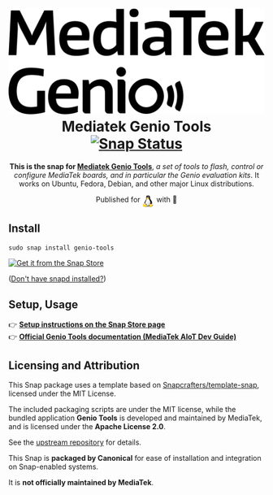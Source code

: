 <h1 align="center">
  <img src="img/MediaTek_20Genio_Black_20Vertical_200222.png" alt="Mediatek Genio Tools">
  <br />
  Mediatek Genio Tools
  <br />
  <a href="https://snapcraft.io/genio-tools">
    <img src="https://snapcraft.io/genio-tools/badge.svg" alt="Snap Status" />
  </a>
</h1>

<p align="center"><b>This is the snap for <a href="https://gitlab.com/mediatek/aiot/bsp/genio-tools">Mediatek Genio Tools</a></b>, <i>a set of tools to flash, control or configure MediaTek
boards, and in particular the Genio evaluation kits</i>. It works on Ubuntu, Fedora, Debian, and other major Linux
distributions.</p>

<p align="center">Published for <img src="https://raw.githubusercontent.com/anythingcodes/slack-emoji-for-techies/gh-pages/emoji/tux.png" align="top" width="24" /> with 💝</p>

## Install

    sudo snap install genio-tools

[![Get it from the Snap Store](https://snapcraft.io/static/images/badges/en/snap-store-white.svg)](https://snapcraft.io/genio-tools)

([Don't have snapd installed?](https://snapcraft.io/docs/core/install))

## Setup, Usage

👉 **[Setup instructions on the Snap Store page](https://snapcraft.io/genio-tools)**  
👉 **[Official Genio Tools documentation (MediaTek AIoT Dev Guide)](https://mediatek.gitlab.io/aiot/doc/aiot-dev-guide/master/tools/genio-tools.html)**

## Licensing and Attribution

This Snap package uses a template based on [Snapcrafters/template-snap](https://github.com/snapcrafters/template-snap), licensed under the MIT License.

The included packaging scripts are under the MIT license, while the bundled application **Genio Tools** is developed and maintained by MediaTek, and is licensed under the **Apache License 2.0**.

See the [upstream repository](https://gitlab.com/mediatek/aiot/bsp/genio-tools) for details.

This Snap is **packaged by Canonical** for ease of installation and integration on Snap-enabled systems.

It is **not officially maintained by MediaTek**.